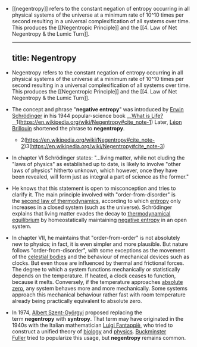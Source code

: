 - [[negentropy]] refers to the constant negation of entropy occurring in all physical systems of the universe at a minimum rate of 10^10 times per second resulting in a universal complexification of all systems over time. This produces the [[Negentropic Principle]] and the [[4. Law of Net Negentropy & the Lumic Turn]].
  
  ---
  title: Negentropy
  ---
- Negentropy refers to the constant negation of entropy occurring in all physical systems of the universe at a minimum rate of 10^10 times per second resulting in a universal complexification of all systems over time. This produces the [[Negentropic Principle]] and the [[4. Law of Net Negentropy & the Lumic Turn]].
- The concept and phrase "**negative entropy**" was introduced by [Erwin Schrödinger](https://en.wikipedia.org/wiki/Erwin_Schr%C3%B6dinger) in his 1944 popular-science book __[What is Life?](https://en.wikipedia.org/wiki/What_is_Life%3F_%28Schr%C3%B6dinger%29)__1(https://en.wikipedia.org/wiki/Negentropy#cite_note-1) Later, [Léon Brillouin](https://en.wikipedia.org/wiki/L%C3%A9on_Brillouin) shortened the phrase to __negentropy__.
	- 2(https://en.wikipedia.org/wiki/Negentropy#cite_note-2)3(https://en.wikipedia.org/wiki/Negentropy#cite_note-3)
- In chapter VI Schrödinger states: "...living matter, while not eluding the "laws of physics" as established up to date, is likely to involve "other laws of physics" hitherto unknown, which however, once they have been revealed, will form just as integral a part of science as the former."
- He knows that this statement is open to misconception and tries to clarify it. The main principle involved with "order-from-disorder" is the [second law of thermodynamics](https://en.m.wikipedia.org/wiki/Second_law_of_thermodynamics), according to which [entropy](https://en.m.wikipedia.org/wiki/Entropy) only increases in a closed system (such as the universe). Schrödinger explains that living matter evades the decay to [thermodynamical equilibrium](https://en.m.wikipedia.org/wiki/Thermodynamical_equilibrium) by homeostatically maintaining [negative entropy](https://en.m.wikipedia.org/wiki/Entropy_and_life#Negative_entropy) in an open system.
- In chapter VII, he maintains that "order-from-order" is not absolutely new to physics; in fact, it is even simpler and more plausible. But nature follows "order-from-disorder", with some exceptions as the movement of the [celestial bodies](https://en.m.wikipedia.org/wiki/Celestial_bodies) and the behaviour of mechanical devices such as clocks. But even those are influenced by thermal and frictional forces. The degree to which a system functions mechanically or statistically depends on the temperature. If heated, a clock ceases to function, because it melts. Conversely, if the temperature approaches [absolute zero](https://en.m.wikipedia.org/wiki/Absolute_zero), any system behaves more and more mechanically. Some systems approach this mechanical behaviour rather fast with room temperature already being practically equivalent to absolute zero.
- In 1974, [Albert Szent-Györgyi](https://en.wikipedia.org/wiki/Albert_Szent-Gy%C3%B6rgyi) proposed replacing the term __negentropy__ with __syntropy__. That term may have originated in the 1940s with the Italian mathematician [Luigi Fantappiè](https://en.wikipedia.org/wiki/Luigi_Fantappi%C3%A8), who tried to construct a unified theory of [biology](https://en.wikipedia.org/wiki/Biology) and [physics](https://en.wikipedia.org/wiki/Physics). [Buckminster Fuller](https://en.wikipedia.org/wiki/Buckminster_Fuller) tried to popularize this usage, but __negentropy__ remains common.